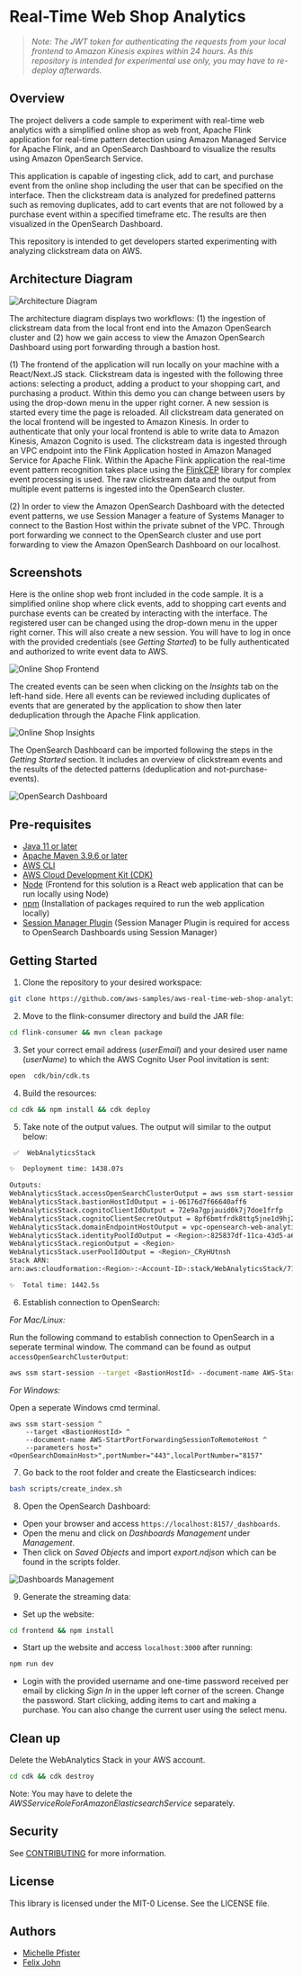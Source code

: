 # Real-Time Web Shop Analytics

> *Note: The JWT token for authenticating the requests from your local frontend to Amazon Kinesis expires within 24 hours. As this repository is intended for experimental use only, you may have to re-deploy afterwards.*

## Overview 

The project delivers a code sample to experiment with real-time web analytics with a simplified online shop as web front, Apache Flink application for real-time pattern detection using Amazon Managed Service for Apache Flink, and an OpenSearch Dashboard to visualize the results using Amazon OpenSearch Service. 

This application is capable of ingesting click, add to cart, and purchase event from the online shop including the user that can be specified on the interface. Then the clickstream data is analyzed for predefined patterns such as removing duplicates, add to cart events that are not followed by a purchase event within a specified timeframe etc. The results are then visualized in the OpenSearch Dashboard. 

This repository is intended to get developers started experimenting with analyzing clickstream data on AWS. 

## Architecture Diagram 

<img src="images/architecture_diagram.png" alt="Architecture Diagram">

The architecture diagram displays two workflows: (1) the ingestion of clickstream data from the local front end into the Amazon OpenSearch cluster and (2) how we gain access to view the Amazon OpenSearch Dashboard using port forwarding through a bastion host. 

(1) The frontend of the application will run locally on your machine with a React/Next.JS stack. Clickstream data is ingested with the following three actions: selecting a product, adding a product to your shopping cart, and purchasing a product. Within this demo you can change between users by using the drop-down menu in the upper right corner. A new session is started every time the page is reloaded. All clickstream data generated on the local frontend will be ingested to Amazon Kinesis. In order to authenticate that only your local frontend is able to write data to Amazon Kinesis, Amazon Cognito is used. The clickstream data is ingested through an VPC endpoint into the Flink Application hosted in Amazon Managed Service for Apache Flink. Within the Apache Flink application the real-time event pattern recognition takes place using the [FlinkCEP](https://nightlies.apache.org/flink/flink-docs-release-1.18/docs/libs/cep/) library for complex event processing is used. The raw clickstream data and the output from multiple event patterns is ingested into the OpenSearch cluster.

(2) In order to view the Amazon OpenSearch Dashboard with the detected event patterns, we use Session Manager a feature of Systems Manager to connect to the Bastion Host within the private subnet of the VPC. Through port forwarding we connect to the OpenSearch cluster and use port forwarding to view the Amazon OpenSearch Dashboard on our localhost. 


## Screenshots

Here is the online shop web front included in the code sample. It is a simplified online shop where click events, add to shopping cart events and purchase events can be created by interacting with the interface. The registered user can be changed using the drop-down menu in the upper right corner. This will also create a new session. You will have to log in once with the provided credentials (see *Getting Started*) to be fully authenticated and authorized to write event data to AWS. 

<img src="images/online_shop_frontend.png" alt="Online Shop Frontend">

The created events can be seen when clicking on the *Insights* tab on the left-hand side. Here all events can be reviewed including duplicates of events that are generated by the application to show then later deduplication through the Apache Flink application. 

<img src="images/online_shop_insights.png" alt="Online Shop Insights">

The OpenSearch Dashboard can be imported following the steps in the *Getting Started* section. It includes an overview of clickstream events and the results of the detected patterns (deduplication and not-purchase-events). 

<img src="images/opensearch_dashboard.png" alt="OpenSearch Dashboard">

## Pre-requisites
* [Java 11 or later](https://docs.aws.amazon.com/corretto/latest/corretto-11-ug/downloads-list.html)
* [Apache Maven 3.9.6 or later](https://maven.apache.org/)
* [AWS CLI](https://docs.aws.amazon.com/cli/latest/userguide/getting-started-install.html) 
* [AWS Cloud Development Kit (CDK)](https://aws.amazon.com/cdk/)
* [Node](https://nodejs.org/en/download) (Frontend for this solution is a React web application that can be run locally using Node)
* [npm](https://docs.npmjs.com/downloading-and-installing-node-js-and-npm) (Installation of packages required to run the web application locally)
* [Session Manager Plugin](https://docs.aws.amazon.com/systems-manager/latest/userguide/session-manager-working-with-install-plugin.html) (Session Manager Plugin is required for access to OpenSearch Dashboards using Session Manager)

## Getting Started

1. Clone the repository to your desired workspace:

```bash
git clone https://github.com/aws-samples/aws-real-time-web-shop-analytics.git
```

2. Move to the flink-consumer directory and build the JAR file:

```bash
cd flink-consumer && mvn clean package
```

3. Set your correct email address (*userEmail*) and your desired user name (*userName*) to which the AWS Cognito User Pool invitation is sent:

```bash
open  cdk/bin/cdk.ts 
```

4. Build the resources:

```bash
cd cdk && npm install && cdk deploy
```

5. Take note of the output values. The output will similar to the output below:

```bash
 ✅  WebAnalyticsStack

✨  Deployment time: 1438.07s

Outputs:
WebAnalyticsStack.accessOpenSearchClusterOutput = aws ssm start-session --target i-06176d7f66640aff6 --document-name AWS-StartPortForwardingSessionToRemoteHost --parameters '{"portNumber":["443"],"localPortNumber":["8157"], "host":["vpc-opensearch-web-analytics-yjlawzqqao3tb52askwvkiiubi.<Region>.es.amazonaws.com"]}'
WebAnalyticsStack.bastionHostIdOutput = i-06176d7f66640aff6
WebAnalyticsStack.cognitoClientIdOutput = 72e9a7gpjauid0k7j7doe1frfp
WebAnalyticsStack.cognitoClientSecretOutput = 8pf6bmtfrdk8ttg5jne1d9hj2qa109qg9d85n52ae57g79a1vsv
WebAnalyticsStack.domainEndpointHostOutput = vpc-opensearch-web-analytics-yjlawzqqao3tb52askwvkiiubi.<Region>.es.amazonaws.com
WebAnalyticsStack.identityPoolIdOutput = <Region>:825837df-11ca-43d5-a6a0-a3cfa04897f9
WebAnalyticsStack.regionOutput = <Region>
WebAnalyticsStack.userPoolIdOutput = <Region>_CRyHUtnsh
Stack ARN: 
arn:aws:cloudformation:<Region>:<Account-ID>:stack/WebAnalyticsStack/71a1a2f0-c445-11ee-ac5a-12bb64c986e7

✨  Total time: 1442.5s
```

6. Establish connection to OpenSearch:

_For Mac/Linux:_

Run the following command to establish connection to OpenSearch in a seperate terminal window. The command can be found as output `accessOpenSearchClusterOutput`:

```bash
aws ssm start-session --target <BastionHostId> --document-name AWS-StartPortForwardingSessionToRemoteHost --parameters '{"portNumber":["443"],"localPortNumber":["8157"], "host":["<OpenSearchDomainHost>"]}'
```

_For Windows:_

Open a seperate Windows cmd terminal. 

```Windows cmd
aws ssm start-session ^
    --target <BastionHostId> ^
    --document-name AWS-StartPortForwardingSessionToRemoteHost ^
    --parameters host="<OpenSearchDomainHost>",portNumber="443",localPortNumber="8157"
```


7. Go back to the root folder and create the Elasticsearch indices:

```bash
bash scripts/create_index.sh
```

8. Open the OpenSearch Dashboard: 

- Open your browser and access `https://localhost:8157/_dashboards`.
- Open the menu and click on *Dashboards Management* under *Management*.
- Then click on *Saved Objects* and import *export.ndjson* which can be found in the scripts folder.

<img src="images/stack_management.png" alt="Dashboards Management">

9. Generate the streaming data:

- Set up the website:
```bash
cd frontend && npm install 
``` 

- Start up the website and access `localhost:3000` after running:

```bash
npm run dev
``` 

- Login with the provided username and one-time password received per email by clicking *Sign In* in the upper left corner of the screen. Change the password. Start clicking, adding items to cart and making a purchase. You can also change the current user using the select menu. 

## Clean up 

Delete the WebAnalytics Stack in your AWS account.

```bash
cd cdk && cdk destroy
```
Note: You may have to delete the *AWSServiceRoleForAmazonElasticsearchService* separately. 

## Security

See [CONTRIBUTING](CONTRIBUTING.md#security-issue-notifications) for more information.

## License

This library is licensed under the MIT-0 License. See the LICENSE file.

## Authors

- [Michelle Pfister](https://github.com/meilipfi)
- [Felix John](https://github.com/Madabaru)

